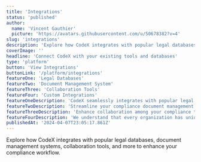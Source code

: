 ```yaml
---
title: 'Integrations'
status: 'published'
author:
  name: 'Vincent Gauthier'
  picture: 'https://avatars.githubusercontent.com/u/50678382?v=4'
slug: 'integrations'
description: 'Explore how CodeX integrates with popular legal databases, document management systems, collaboration tools, and more to enhance your compliance workflow.'
coverImage: ''
headline: 'Connect CodeX with your existing tools and databases'
type: 'platform'
button: 'View Integrations'
buttonLink: '/platform/integrations'
featureOne: 'Legal Databases'
featureTwo: 'Document Management System'
featureThree: 'Collaboration Tools'
featureFour: 'Custom Integrations'
featureOneDescription: 'CodeX seamlessly integrates with popular legal databases, giving you access to a vast repository of compliance information. Stay informed and up-to-date with the latest regulations and guidelines.'
featureTwoDescription: 'Streamline your compliance document management by integrating CodeX with your existing systems. Ensure all your compliance-related documents are organized, secure, and easily accessible.'
featureThreeDescription: 'Enhance collaboration among your compliance team by integrating CodeX with your preferred communication and project management tools. Foster a culture of compliance through seamless collaboration.'
featureFourDescription: 'We understand that every organization has unique needs. Our team can work with you to develop custom integrations, ensuring CodeX fits perfectly into your existing technology stack.'
publishedAt: '2024-04-07T23:05:17.861Z'
---
```


Explore how CodeX integrates with popular legal databases, document management systems, collaboration tools, and more to enhance your compliance workflow.